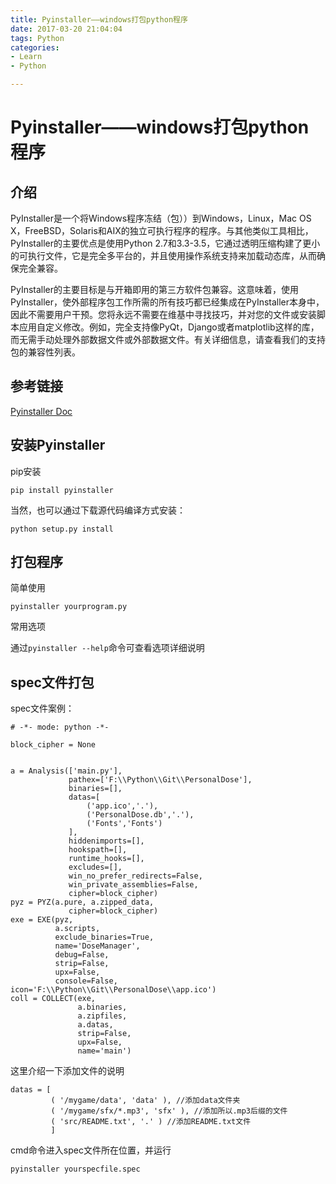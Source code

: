 ```yaml
---
title: Pyinstaller——windows打包python程序
date: 2017-03-20 21:04:04
tags: Python
categories: 
- Learn
- Python

---
```


# Pyinstaller——windows打包python程序

## 介绍

PyInstaller是一个将Windows程序冻结（包））到Windows，Linux，Mac OS X，FreeBSD，Solaris和AIX的独立可执行程序的程序。与其他类似工具相比，PyInstaller的主要优点是使用Python 2.7和3.3-3.5，它通过透明压缩构建了更小的可执行文件，它是完全多平台的，并且使用操作系统支持来加载动态库，从而确保完全兼容。

PyInstaller的主要目标是与开箱即用的第三方软件包兼容。这意味着，使用PyInstaller，使外部程序包工作所需的所有技巧都已经集成在PyInstaller本身中，因此不需要用户干预。您将永远不需要在维基中寻找技巧，并对您的文件或安装脚本应用自定义修改。例如，完全支持像PyQt，Django或者matplotlib这样的库，而无需手动处理外部数据文件或外部数据文件。有关详细信息，请查看我们的支持包的兼容性列表。

## 参考链接

[Pyinstaller Doc](http://pythonhosted.org/PyInstaller/)

## 安装Pyinstaller

pip安装

`pip install pyinstaller`

当然，也可以通过下载源代码编译方式安装：

`python setup.py install`

## 打包程序

简单使用

`pyinstaller yourprogram.py`

常用选项

通过`pyinstaller --help`命令可查看选项详细说明

## spec文件打包

spec文件案例：
```
# -*- mode: python -*-

block_cipher = None


a = Analysis(['main.py'],
             pathex=['F:\\Python\\Git\\PersonalDose'],
             binaries=[],
             datas=[
				 ('app.ico','.'),
				 ('PersonalDose.db','.'),
				 ('Fonts','Fonts')
			 ],
             hiddenimports=[],
             hookspath=[],
             runtime_hooks=[],
             excludes=[],
             win_no_prefer_redirects=False,
             win_private_assemblies=False,
             cipher=block_cipher)
pyz = PYZ(a.pure, a.zipped_data,
             cipher=block_cipher)
exe = EXE(pyz,
          a.scripts,
          exclude_binaries=True,
          name='DoseManager',
          debug=False,
          strip=False,
          upx=False,
          console=False, icon='F:\\Python\\Git\\PersonalDose\\app.ico')
coll = COLLECT(exe,
               a.binaries,
               a.zipfiles,
               a.datas,
               strip=False,
               upx=False,
               name='main')

```
这里介绍一下添加文件的说明
```
datas = [
         ( '/mygame/data', 'data' ), //添加data文件夹
         ( '/mygame/sfx/*.mp3', 'sfx' ), //添加所以.mp3后缀的文件
         ( 'src/README.txt', '.' ) //添加README.txt文件
         ]
```

cmd命令进入spec文件所在位置，并运行

`pyinstaller yourspecfile.spec`


